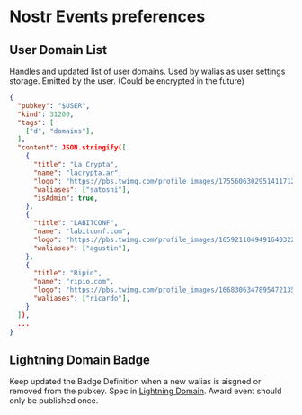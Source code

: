 # Nostr Events preferences

## User Domain List

Handles and updated list of user domains. Used by walias as user settings storage.
Emitted by the user. (Could be encrypted in the future)

```json
{
  "pubkey": "$USER",
  "kind": 31200,
  "tags": [
    ["d", "domains"],
  ],
  "content": JSON.stringify([
    {
      "title": "La Crypta",
      "name": "lacrypta.ar",
      "logo": "https://pbs.twimg.com/profile_images/1755606302951411712/5HjGkdHm_400x400.jpg",
      "waliases": ["satoshi"],
      "isAdmin": true,
    },
    {
      "title": "LABITCONF",
      "name": "labitconf.com",
      "logo": "https://pbs.twimg.com/profile_images/1659211049491640322/YC1BIJzG_400x400.jpg",
      "waliases": ["agustin"],
    },
    {
      "title": "Ripio",
      "name": "ripio.com",
      "logo": "https://pbs.twimg.com/profile_images/1668306347895472135/BzpLV7F7_400x400.jpg",
      "waliases": ["ricardo"],
    }
  ]),
  ...
}
```

## Lightning Domain Badge

Keep updated the Badge Definition when a new walias is aisgned or removed from the pubkey.
Spec in [Lightning Domain](https://github.com/lacrypta/lightning-domains?tab=readme-ov-file#badge-definition).
Award event should only be published once.
